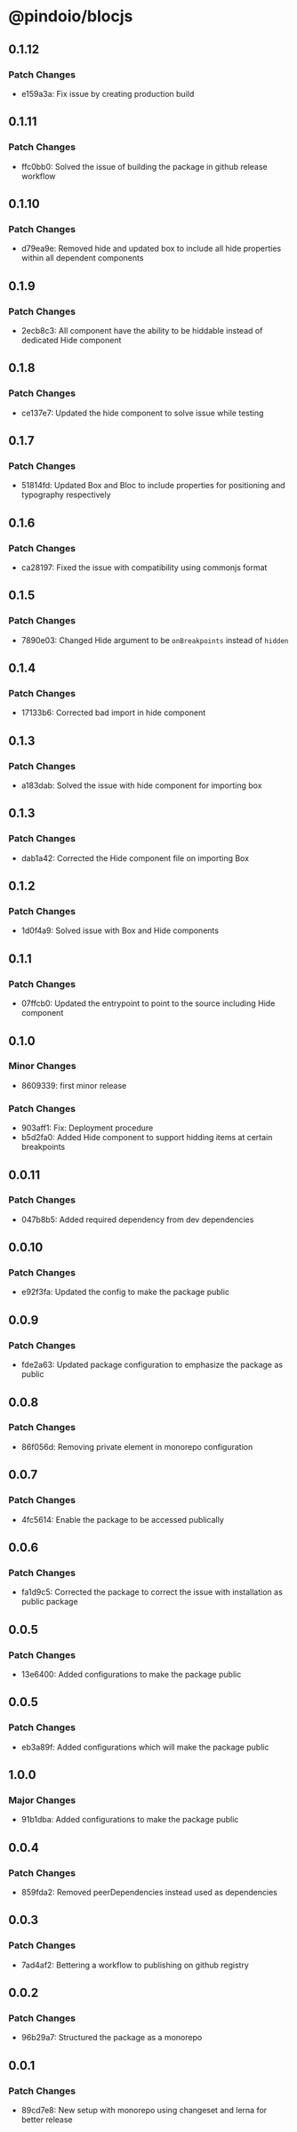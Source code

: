 # @pindoio/blocjs

## 0.1.12

### Patch Changes

- e159a3a: Fix issue by creating production build

## 0.1.11

### Patch Changes

- ffc0bb0: Solved the issue of building the package in github release workflow

## 0.1.10

### Patch Changes

- d79ea9e: Removed hide and updated box to include all hide properties within all dependent components

## 0.1.9

### Patch Changes

- 2ecb8c3: All component have the ability to be hiddable instead of dedicated Hide component

## 0.1.8

### Patch Changes

- ce137e7: Updated the hide component to solve issue while testing

## 0.1.7

### Patch Changes

- 51814fd: Updated Box and Bloc to include properties for positioning and typography respectively

## 0.1.6

### Patch Changes

- ca28197: Fixed the issue with compatibility using commonjs format

## 0.1.5

### Patch Changes

- 7890e03: Changed Hide argument to be `onBreakpoints` instead of `hidden`

## 0.1.4

### Patch Changes

- 17133b6: Corrected bad import in hide component

## 0.1.3

### Patch Changes

- a183dab: Solved the issue with hide component for importing box

## 0.1.3

### Patch Changes

- dab1a42: Corrected the Hide component file on importing Box

## 0.1.2

### Patch Changes

- 1d0f4a9: Solved issue with Box and Hide components

## 0.1.1

### Patch Changes

- 07ffcb0: Updated the entrypoint to point to the source including Hide component

## 0.1.0

### Minor Changes

- 8609339: first minor release

### Patch Changes

- 903aff1: Fix: Deployment procedure
- b5d2fa0: Added Hide component to support hidding items at certain breakpoints

## 0.0.11

### Patch Changes

- 047b8b5: Added required dependency from dev dependencies

## 0.0.10

### Patch Changes

- e92f3fa: Updated the config to make the package public

## 0.0.9

### Patch Changes

- fde2a63: Updated package configuration to emphasize the package as public

## 0.0.8

### Patch Changes

- 86f056d: Removing private element in monorepo configuration

## 0.0.7

### Patch Changes

- 4fc5614: Enable the package to be accessed publically

## 0.0.6

### Patch Changes

- fa1d9c5: Corrected the package to correct the issue with installation as public package

## 0.0.5

### Patch Changes

- 13e6400: Added configurations to make the package public

## 0.0.5

### Patch Changes

- eb3a89f: Added configurations which will make the package public

## 1.0.0

### Major Changes

- 91b1dba: Added configurations to make the package public

## 0.0.4

### Patch Changes

- 859fda2: Removed peerDependencies instead used as dependencies

## 0.0.3

### Patch Changes

- 7ad4af2: Bettering a workflow to publishing on github registry

## 0.0.2

### Patch Changes

- 96b29a7: Structured the package as a monorepo

## 0.0.1

### Patch Changes

- 89cd7e8: New setup with monorepo using changeset and lerna for better release
